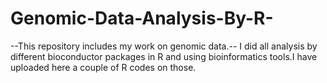 # Genomic-Data-Analysis-By-R-

--This repository includes my work on genomic data.-- I did all analysis by different bioconductor packages in R and using bioinformatics tools.I have uploaded here a couple of R codes on those.
